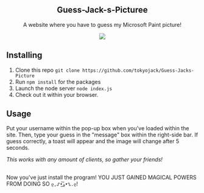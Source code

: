 <h2  align="center">Guess-Jack-s-Picturee</h2>
<p  align="center">A website where you have to guess my Microsoft Paint picture! </p>

<p align="center">
  <img src="https://i.gyazo.com/a63463412ce1ee837b73bb00b434fb9c.png"/>
</p>

## Installing

1. Clone this repo ```git clone https://github.com/tokyojack/Guess-Jacks-Picture```
2. Run ```npm install``` for the packages
3. Launch the node server ```node index.js```
4. Check out it within your browser.

## Usage

Put your username within the pop-up box when you've loaded within the site. Then, type your guess in the "message" box within the right-side bar. If guess correctly, a toast will appear and the image will change after 5 seconds. 

*This works with any amount of clients, so gather your friends!*

##

Now you've just install the program! YOU JUST GAINED MAGICAL POWERS FROM DOING SO ```ლ,ᔑ•ﺪ͟͠•ᔐ.ლ```!
